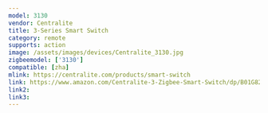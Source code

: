 ```yaml
---
model: 3130
vendor: Centralite
title: 3-Series Smart Switch
category: remote
supports: action
image: /assets/images/devices/Centralite_3130.jpg
zigbeemodel: ['3130']
compatible: [zha]
mlink: https://centralite.com/products/smart-switch
link: https://www.amazon.com/Centralite-3-Zigbee-Smart-Switch/dp/B01G82JV1C/
link2: 
link3: 
---
```


